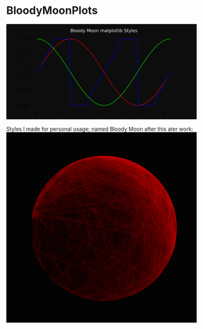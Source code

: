 # BloodyMoonPlots
<img src="https://github.com/itsMohammedThaier/BloodyMoonPlots/blob/main/src/banner.jpg?raw=true">

Styles I made for personal usage; named Bloody Moon after this ater work:
<img src="https://github.com/itsMohammedThaier/BloodyMoonPlots/blob/main/src/artwork.jpg?raw=true">
